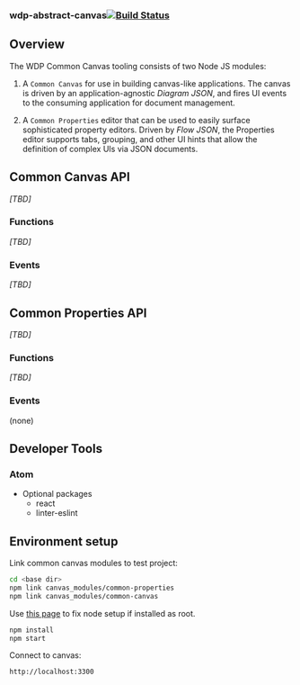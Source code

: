 ### wdp-abstract-canvas[![Build Status](https://travis.ibm.com/NGP-TWC/wdp-abstract-canvas.svg?token=Th1rZzgdEHjwEFgN1ZmM&branch=master)](https://travis.ibm.com/NGP-TWC/wdp-abstract-canvas)

## Overview
The WDP Common Canvas tooling consists of two Node JS modules:

1) A `Common Canvas` for use in building canvas-like applications. The canvas is driven by an application-agnostic _Diagram JSON_, and fires UI events to the consuming application for document management.

2) A `Common Properties` editor that can be used to easily surface sophisticated property editors. Driven by _Flow JSON_, the Properties editor supports tabs, grouping, and other UI hints that allow the definition of complex UIs via JSON documents.

## Common Canvas API
_[TBD]_

### Functions
_[TBD]_

### Events
_[TBD]_

## Common Properties API
_[TBD]_

### Functions
_[TBD]_

### Events
(none)


## Developer Tools
### Atom
- Optional packages
  - react
  - linter-eslint

## Environment setup

Link common canvas modules to test project:
```sh
cd <base dir>
npm link canvas_modules/common-properties
npm link canvas_modules/common-canvas
```
Use [this page](https://docs.npmjs.com/getting-started/fixing-npm-permissions) to fix node setup if installed as root.

```sh
npm install
npm start
```
Connect to canvas:
```
http://localhost:3300
```
